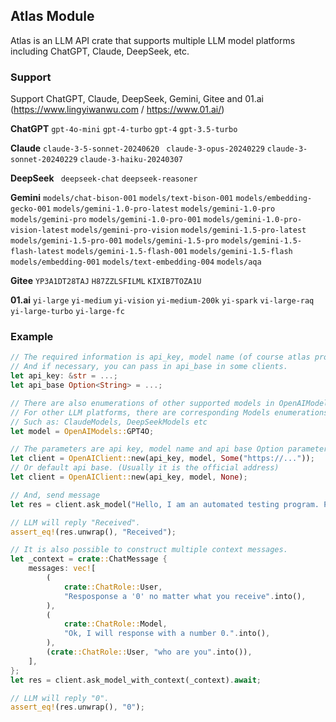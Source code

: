## Atlas Module

Atlas is an LLM API crate that supports multiple LLM model platforms including ChatGPT, Claude, DeepSeek, etc.

### Support

Support ChatGPT, Claude, DeepSeek, Gemini, Gitee and 01.ai (https://www.lingyiwanwu.com / https://www.01.ai/)

**ChatGPT** `gpt-4o-mini` `gpt-4-turbo` `gpt-4` `gpt-3.5-turbo`

**Claude** `claude-3-5-sonnet-20240620` ` claude-3-opus-20240229` `claude-3-sonnet-20240229` `claude-3-haiku-20240307`

**DeepSeek** ` deepseek-chat` `deepseek-reasoner`

**Gemini** `models/chat-bison-001` `models/text-bison-001` `models/embedding-gecko-001` `models/gemini-1.0-pro-latest` `models/gemini-1.0-pro` `models/gemini-pro` `models/gemini-1.0-pro-001` `models/gemini-1.0-pro-vision-latest` `models/gemini-pro-vision` `models/gemini-1.5-pro-latest` `models/gemini-1.5-pro-001` `models/gemini-1.5-pro` `models/gemini-1.5-flash-latest` `models/gemini-1.5-flash-001` `models/gemini-1.5-flash` `models/embedding-001` `models/text-embedding-004` `models/aqa`

**Gitee** `YP3A1DT28TAJ` `H87ZZLSFILML` `KIXIB7TOZA1U`

**01.ai** `yi-large` `yi-medium` `yi-vision` `yi-medium-200k` `yi-spark` `vi-large-raq` `yi-large-turbo` `yi-large-fc`

### Example

```rust
// The required information is api_key, model name (of course atlas provides model name enumeration). 
// And if necessary, you can pass in api_base in some clients.
let api_key: &str = ...;
let api_base Option<String> = ...;

// There are also enumerations of other supported models in OpenAIModels.
// For other LLM platforms, there are corresponding Models enumerations.
// Such as: ClaudeModels, DeepSeekModels etc
let model = OpenAIModels::GPT4O;

// The parameters are api key, model name and api base Option parameters.
let client = OpenAIClient::new(api_key, model, Some("https://..."));
// Or default api base. (Usually it is the official address)
let client = OpenAIClient::new(api_key, model, None);

// And, send message
let res = client.ask_model("Hello, I am an automated testing program. Please reply directly with \"Received\" without punctuation marks or unnecessary content.").await;

// LLM will reply "Received".
assert_eq!(res.unwrap(), "Received");

// It is also possible to construct multiple context messages.
let _context = crate::ChatMessage {
    messages: vec![
        (
            crate::ChatRole::User,
            "Resposponse a '0' no matter what you receive".into(),
        ),
        (
            crate::ChatRole::Model,
            "Ok, I will response with a number 0.".into(),
        ),
        (crate::ChatRole::User, "who are you".into()),
    ],
};
let res = client.ask_model_with_context(_context).await;

// LLM will reply "0".
assert_eq!(res.unwrap(), "0");
```